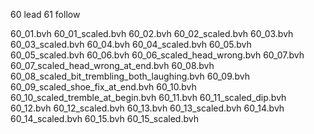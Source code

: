 60 lead
61 follow

60_01.bvh
60_01_scaled.bvh
60_02.bvh
60_02_scaled.bvh
60_03.bvh
60_03_scaled.bvh
60_04.bvh
60_04_scaled.bvh
60_05.bvh
60_05_scaled.bvh
60_06.bvh
60_06_scaled_head_wrong.bvh
60_07.bvh
60_07_scaled_head_wrong_at_end.bvh
60_08.bvh
60_08_scaled_bit_trembling_both_laughing.bvh
60_09.bvh
60_09_scaled_shoe_fix_at_end.bvh
60_10.bvh
60_10_scaled_tremble_at_begin.bvh
60_11.bvh
60_11_scaled_dip.bvh
60_12.bvh
60_12_scaled.bvh
60_13.bvh
60_13_scaled.bvh
60_14.bvh
60_14_scaled.bvh
60_15.bvh
60_15_scaled.bvh
